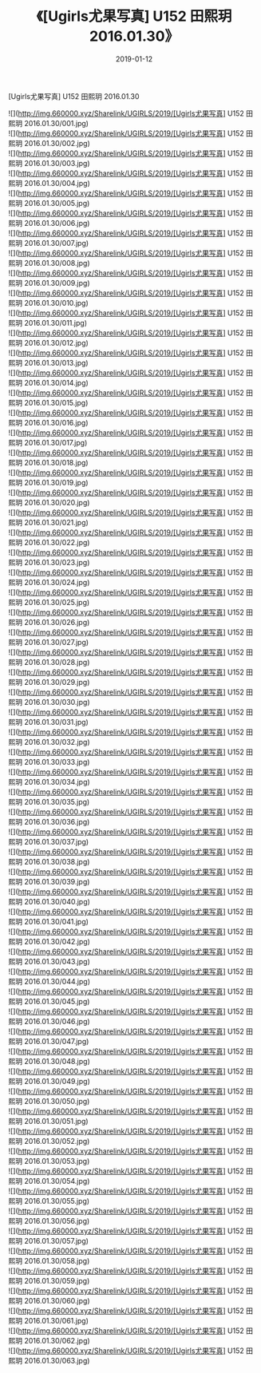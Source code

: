 ﻿---
layout: post
title:  《[Ugirls尤果写真] U152 田熙玥 2016.01.30》
date:   2019-01-12
img: http://img.660000.xyz/Sharelink/UGIRLS/2019/[Ugirls尤果写真] U152 田熙玥 2016.01.30/000.jpg
categories: [美女, 清纯, 唯美]
---

[Ugirls尤果写真] U152 田熙玥 2016.01.30

 ![](http://img.660000.xyz/Sharelink/UGIRLS/2019/[Ugirls尤果写真] U152 田熙玥 2016.01.30/001.jpg) <br>![](http://img.660000.xyz/Sharelink/UGIRLS/2019/[Ugirls尤果写真] U152 田熙玥 2016.01.30/002.jpg) <br>![](http://img.660000.xyz/Sharelink/UGIRLS/2019/[Ugirls尤果写真] U152 田熙玥 2016.01.30/003.jpg) <br>![](http://img.660000.xyz/Sharelink/UGIRLS/2019/[Ugirls尤果写真] U152 田熙玥 2016.01.30/004.jpg) <br>![](http://img.660000.xyz/Sharelink/UGIRLS/2019/[Ugirls尤果写真] U152 田熙玥 2016.01.30/005.jpg) <br>![](http://img.660000.xyz/Sharelink/UGIRLS/2019/[Ugirls尤果写真] U152 田熙玥 2016.01.30/006.jpg) <br>![](http://img.660000.xyz/Sharelink/UGIRLS/2019/[Ugirls尤果写真] U152 田熙玥 2016.01.30/007.jpg) <br>![](http://img.660000.xyz/Sharelink/UGIRLS/2019/[Ugirls尤果写真] U152 田熙玥 2016.01.30/008.jpg) <br>![](http://img.660000.xyz/Sharelink/UGIRLS/2019/[Ugirls尤果写真] U152 田熙玥 2016.01.30/009.jpg) <br>![](http://img.660000.xyz/Sharelink/UGIRLS/2019/[Ugirls尤果写真] U152 田熙玥 2016.01.30/010.jpg) <br>![](http://img.660000.xyz/Sharelink/UGIRLS/2019/[Ugirls尤果写真] U152 田熙玥 2016.01.30/011.jpg) <br>![](http://img.660000.xyz/Sharelink/UGIRLS/2019/[Ugirls尤果写真] U152 田熙玥 2016.01.30/012.jpg) <br>![](http://img.660000.xyz/Sharelink/UGIRLS/2019/[Ugirls尤果写真] U152 田熙玥 2016.01.30/013.jpg) <br>![](http://img.660000.xyz/Sharelink/UGIRLS/2019/[Ugirls尤果写真] U152 田熙玥 2016.01.30/014.jpg) <br>![](http://img.660000.xyz/Sharelink/UGIRLS/2019/[Ugirls尤果写真] U152 田熙玥 2016.01.30/015.jpg) <br>![](http://img.660000.xyz/Sharelink/UGIRLS/2019/[Ugirls尤果写真] U152 田熙玥 2016.01.30/016.jpg) <br>![](http://img.660000.xyz/Sharelink/UGIRLS/2019/[Ugirls尤果写真] U152 田熙玥 2016.01.30/017.jpg) <br>![](http://img.660000.xyz/Sharelink/UGIRLS/2019/[Ugirls尤果写真] U152 田熙玥 2016.01.30/018.jpg) <br>![](http://img.660000.xyz/Sharelink/UGIRLS/2019/[Ugirls尤果写真] U152 田熙玥 2016.01.30/019.jpg) <br>![](http://img.660000.xyz/Sharelink/UGIRLS/2019/[Ugirls尤果写真] U152 田熙玥 2016.01.30/020.jpg) <br>![](http://img.660000.xyz/Sharelink/UGIRLS/2019/[Ugirls尤果写真] U152 田熙玥 2016.01.30/021.jpg) <br>![](http://img.660000.xyz/Sharelink/UGIRLS/2019/[Ugirls尤果写真] U152 田熙玥 2016.01.30/022.jpg) <br>![](http://img.660000.xyz/Sharelink/UGIRLS/2019/[Ugirls尤果写真] U152 田熙玥 2016.01.30/023.jpg) <br>![](http://img.660000.xyz/Sharelink/UGIRLS/2019/[Ugirls尤果写真] U152 田熙玥 2016.01.30/024.jpg) <br>![](http://img.660000.xyz/Sharelink/UGIRLS/2019/[Ugirls尤果写真] U152 田熙玥 2016.01.30/025.jpg) <br>![](http://img.660000.xyz/Sharelink/UGIRLS/2019/[Ugirls尤果写真] U152 田熙玥 2016.01.30/026.jpg) <br>![](http://img.660000.xyz/Sharelink/UGIRLS/2019/[Ugirls尤果写真] U152 田熙玥 2016.01.30/027.jpg) <br>![](http://img.660000.xyz/Sharelink/UGIRLS/2019/[Ugirls尤果写真] U152 田熙玥 2016.01.30/028.jpg) <br>![](http://img.660000.xyz/Sharelink/UGIRLS/2019/[Ugirls尤果写真] U152 田熙玥 2016.01.30/029.jpg) <br>![](http://img.660000.xyz/Sharelink/UGIRLS/2019/[Ugirls尤果写真] U152 田熙玥 2016.01.30/030.jpg) <br>![](http://img.660000.xyz/Sharelink/UGIRLS/2019/[Ugirls尤果写真] U152 田熙玥 2016.01.30/031.jpg) <br>![](http://img.660000.xyz/Sharelink/UGIRLS/2019/[Ugirls尤果写真] U152 田熙玥 2016.01.30/032.jpg) <br>![](http://img.660000.xyz/Sharelink/UGIRLS/2019/[Ugirls尤果写真] U152 田熙玥 2016.01.30/033.jpg) <br>![](http://img.660000.xyz/Sharelink/UGIRLS/2019/[Ugirls尤果写真] U152 田熙玥 2016.01.30/034.jpg) <br>![](http://img.660000.xyz/Sharelink/UGIRLS/2019/[Ugirls尤果写真] U152 田熙玥 2016.01.30/035.jpg) <br>![](http://img.660000.xyz/Sharelink/UGIRLS/2019/[Ugirls尤果写真] U152 田熙玥 2016.01.30/036.jpg) <br>![](http://img.660000.xyz/Sharelink/UGIRLS/2019/[Ugirls尤果写真] U152 田熙玥 2016.01.30/037.jpg) <br>![](http://img.660000.xyz/Sharelink/UGIRLS/2019/[Ugirls尤果写真] U152 田熙玥 2016.01.30/038.jpg) <br>![](http://img.660000.xyz/Sharelink/UGIRLS/2019/[Ugirls尤果写真] U152 田熙玥 2016.01.30/039.jpg) <br>![](http://img.660000.xyz/Sharelink/UGIRLS/2019/[Ugirls尤果写真] U152 田熙玥 2016.01.30/040.jpg) <br>![](http://img.660000.xyz/Sharelink/UGIRLS/2019/[Ugirls尤果写真] U152 田熙玥 2016.01.30/041.jpg) <br>![](http://img.660000.xyz/Sharelink/UGIRLS/2019/[Ugirls尤果写真] U152 田熙玥 2016.01.30/042.jpg) <br>![](http://img.660000.xyz/Sharelink/UGIRLS/2019/[Ugirls尤果写真] U152 田熙玥 2016.01.30/043.jpg) <br>![](http://img.660000.xyz/Sharelink/UGIRLS/2019/[Ugirls尤果写真] U152 田熙玥 2016.01.30/044.jpg) <br>![](http://img.660000.xyz/Sharelink/UGIRLS/2019/[Ugirls尤果写真] U152 田熙玥 2016.01.30/045.jpg) <br>![](http://img.660000.xyz/Sharelink/UGIRLS/2019/[Ugirls尤果写真] U152 田熙玥 2016.01.30/046.jpg) <br>![](http://img.660000.xyz/Sharelink/UGIRLS/2019/[Ugirls尤果写真] U152 田熙玥 2016.01.30/047.jpg) <br>![](http://img.660000.xyz/Sharelink/UGIRLS/2019/[Ugirls尤果写真] U152 田熙玥 2016.01.30/048.jpg) <br>![](http://img.660000.xyz/Sharelink/UGIRLS/2019/[Ugirls尤果写真] U152 田熙玥 2016.01.30/049.jpg) <br>![](http://img.660000.xyz/Sharelink/UGIRLS/2019/[Ugirls尤果写真] U152 田熙玥 2016.01.30/050.jpg) <br>![](http://img.660000.xyz/Sharelink/UGIRLS/2019/[Ugirls尤果写真] U152 田熙玥 2016.01.30/051.jpg) <br>![](http://img.660000.xyz/Sharelink/UGIRLS/2019/[Ugirls尤果写真] U152 田熙玥 2016.01.30/052.jpg) <br>![](http://img.660000.xyz/Sharelink/UGIRLS/2019/[Ugirls尤果写真] U152 田熙玥 2016.01.30/053.jpg) <br>![](http://img.660000.xyz/Sharelink/UGIRLS/2019/[Ugirls尤果写真] U152 田熙玥 2016.01.30/054.jpg) <br>![](http://img.660000.xyz/Sharelink/UGIRLS/2019/[Ugirls尤果写真] U152 田熙玥 2016.01.30/055.jpg) <br>![](http://img.660000.xyz/Sharelink/UGIRLS/2019/[Ugirls尤果写真] U152 田熙玥 2016.01.30/056.jpg) <br>![](http://img.660000.xyz/Sharelink/UGIRLS/2019/[Ugirls尤果写真] U152 田熙玥 2016.01.30/057.jpg) <br>![](http://img.660000.xyz/Sharelink/UGIRLS/2019/[Ugirls尤果写真] U152 田熙玥 2016.01.30/058.jpg) <br>![](http://img.660000.xyz/Sharelink/UGIRLS/2019/[Ugirls尤果写真] U152 田熙玥 2016.01.30/059.jpg) <br>![](http://img.660000.xyz/Sharelink/UGIRLS/2019/[Ugirls尤果写真] U152 田熙玥 2016.01.30/060.jpg) <br>![](http://img.660000.xyz/Sharelink/UGIRLS/2019/[Ugirls尤果写真] U152 田熙玥 2016.01.30/061.jpg) <br>![](http://img.660000.xyz/Sharelink/UGIRLS/2019/[Ugirls尤果写真] U152 田熙玥 2016.01.30/062.jpg) <br>![](http://img.660000.xyz/Sharelink/UGIRLS/2019/[Ugirls尤果写真] U152 田熙玥 2016.01.30/063.jpg) <br>